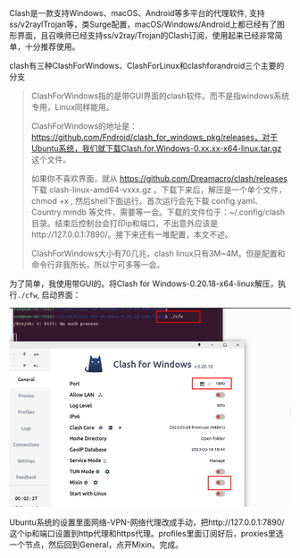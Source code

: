 Clash是一款支持Windows、macOS、Android等多平台的代理软件, 支持ss/v2raylTrojan等，类Surge配置，macOS/Windows/Android上都已经有了图形界面，且召唤师已经支持ss/v2ray/Trojan的Clash订阅，使用起来已经非常简单，十分推荐使用。

clash有三种ClashForWindows、ClashForLinux和clashforandroid三个主要的分支

> ClashForWindows指的是带GUI界面的clash软件。而不是指windows系统专用，Linux同样能用。
>
> ClashForWindows的地址是：https://github.com/Fndroid/clash_for_windows_pkg/releases，对于Ubuntu系统，我们就下载Clash.for.Windows-0.xx.xx-x64-linux.tar.gz  这个文件。
>
> 如果你不喜欢界面，就从 https://github.com/Dreamacro/clash/releases 下载 clash-linux-amd64-vxxx.gz  。下载下来后，解压是一个单个文件，chmod +x , 然后shell下面运行。首次运行会先下载 config.yaml、Country.mmdb 等文件，需要等一会。下载的文件位于：~/.config/clash目录。结束后控制台会打印ip和端口，不出意外应该是http://127.0.0.1:7890/。接下来还有一堆配置，本文不述。
>
> ClashForWindows大小有70几兆，clash linux只有3M~4M。但是配置和命令行非我所长，所以宁可多等一会。

为了简单，我使用带GUI的。将Clash for Windows-0.20.18-x64-linux解压，执行`./cfw`, 启动界面：

![image-20230318193430593](_img/2023-03-19_12-43.png)

Ubuntu系统的设置里面网络-VPN-网络代理改成手动，把http://127.0.0.1:7890/这个ip和端口设置到http代理和https代理。profiles里面订阅好后，proxies里选一个节点，然后回到General，点开Mixin。完成。
